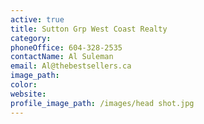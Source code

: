 ```yaml
---
active: true
title: Sutton Grp West Coast Realty
category:
phoneOffice: 604-328-2535
contactName: Al Suleman
email: Al@thebestsellers.ca
image_path:
color:
website:
profile_image_path: /images/head shot.jpg
---
```



